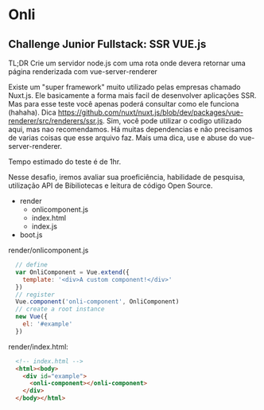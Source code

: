 # Onli

## Challenge Junior Fullstack: SSR VUE.js

TL;DR Crie um servidor node.js com uma rota onde devera retornar uma página renderizada com vue-server-renderer

Existe um "super framework" muito utilizado pelas empresas chamado Nuxt.js. Ele basicamente a forma mais facil de desenvolver aplicações SSR. Mas para esse teste você apenas poderá consultar como ele funciona (hahaha). Dica https://github.com/nuxt/nuxt.js/blob/dev/packages/vue-renderer/src/renderers/ssr.js. Sim, você pode utilizar o codigo utilizado aqui, mas nao recomendamos. Há muitas dependencias e não precisamos de varias coisas que esse arquivo faz. Mais uma dica, use e abuse do vue-server-renderer. 

Tempo estimado do teste é de 1hr. 

Nesse desafio, iremos avaliar sua proeficiência, habilidade de pesquisa, utilização API de Bibiliotecas e leitura de código Open Source.

- render
  - onlicomponent.js
  - index.html
  - index.js
- boot.js 

render/onlicomponent.js
```javascript
  // define
  var OnliComponent = Vue.extend({
    template: '<div>A custom component!</div>'
  })
  // register
  Vue.component('onli-component', OnliComponent)
  // create a root instance
  new Vue({
    el: '#example'
  })
```

render/index.html:
```html
  <!-- index.html -->
  <html><body>
    <div id="example">
      <onli-component></onli-component>
    </div>
  </body></html>
```
